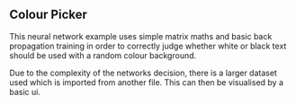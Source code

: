 ## Colour Picker

This neural network example uses simple matrix maths and basic back propagation training in order to correctly judge whether white or black text should be used with a random colour background.

Due to the complexity of the networks decision, there is a larger dataset used which is imported from another file. This can then be visualised by a basic ui. 
